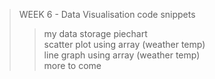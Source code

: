 
> WEEK 6 -  Data Visualisation code snippets
>> my data storage piechart <br>
>> scatter plot using array (weather temp) <br>
>> line graph using array  (weather temp) <br>
>> more to come <br>



